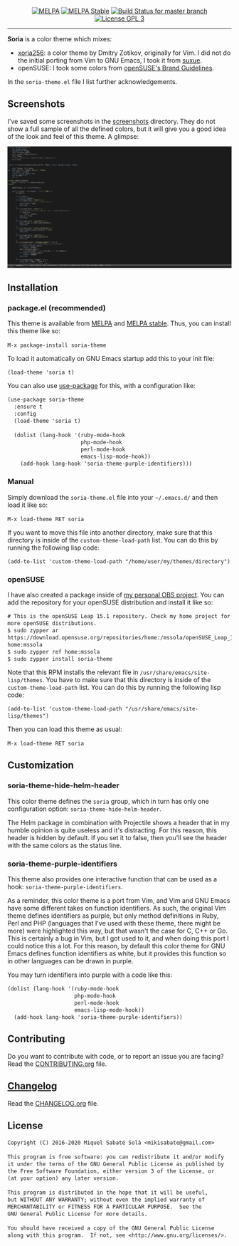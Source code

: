 <p align="center">
  <a href="https://melpa.org/#/soria-theme"><img alt="MELPA" src="https://melpa.org/packages/soria-theme-badge.svg"/></a>
  <a href="https://stable.melpa.org/#/soria-theme"><img alt="MELPA Stable" src="https://stable.melpa.org/packages/soria-theme-badge.svg"/></a>
  <a href="https://travis-ci.org/mssola/soria" title="Travis CI status for the master branch"><img src="https://travis-ci.org/mssola/soria.svg?branch=master" alt="Build Status for master branch" /></a>
  <a href="http://www.gnu.org/licenses/gpl-3.0.txt" rel="nofollow"><img alt="License GPL 3" src="https://img.shields.io/badge/license-GPL_3-blue.svg" style="max-width:100%;"></a>
</p>

---

**Soria** is a color theme which mixes:

- [xoria256](http://www.vim.org/scripts/script.php?script_id=2140): a color
  theme by Dmitry Zotikov, originally for Vim. I did not do the initial porting
  from Vim to GNU Emacs, I took it from
  [suxue](https://github.com/suxue/xoria256-emacs).
- openSUSE: I took some colors from [openSUSE's Brand Guidelines](http://opensuse.github.io/branding-guidelines/).

In the `soria-theme.el` file I list further acknowledgements.

## Screenshots

I've saved some screenshots in the [screenshots](./screenshots) directory. They
do not show a full sample of all the defined colors, but it will give you a good
idea of the look and feel of this theme. A glimpse:

![Overview screenshot](screenshots/c.png)

## Installation

### package.el (recommended)

This theme is available from [MELPA](https://melpa.org/#/soria-theme) and [MELPA
stable](https://stable.melpa.org/#/soria-theme). Thus, you can install this
theme like so:

`M-x package-install soria-theme`

To load it automatically on GNU Emacs startup add this to your init file:

```elisp
(load-theme 'soria t)
```

You can also use [use-package](https://github.com/jwiegley/use-package) for
this, with a configuration like:

```elisp
(use-package soria-theme
  :ensure t
  :config
  (load-theme 'soria t)

  (dolist (lang-hook '(ruby-mode-hook
                       php-mode-hook
                       perl-mode-hook
                       emacs-lisp-mode-hook))
    (add-hook lang-hook 'soria-theme-purple-identifiers)))
```

### Manual

Simply download the `soria-theme.el` file into your `~/.emacs.d/` and then load
it like so:

`M-x load-theme RET soria`

If you want to move this file into another directory, make sure that this
directory is inside of the `custom-theme-load-path` list. You can do this by
running the following lisp code:

```elisp
(add-to-list 'custom-theme-load-path "/home/user/my/themes/directory")
```

### openSUSE

I have also created a package inside of [my personal OBS
project](https://build.opensuse.org/package/show/home:mssola/soria-theme). You
can add the repository for your openSUSE distribution and install it like so:

```
# This is the openSUSE Leap 15.1 repository. Check my home project for more openSUSE distributions.
$ sudo zypper ar https://download.opensuse.org/repositories/home:/mssola/openSUSE_Leap_15.1/ home:mssola
$ sudo zypper ref home:mssola
$ sudo zypper install soria-theme
```

Note that this RPM installs the relevant file in
`/usr/share/emacs/site-lisp/themes`. You have to make sure that this directory
is inside of the `custom-theme-load-path` list. You can do this by running the
following lisp code:

```elisp
(add-to-list 'custom-theme-load-path "/usr/share/emacs/site-lisp/themes")
```

Then you can load this theme as usual:

`M-x load-theme RET soria`

## Customization

### soria-theme-hide-helm-header

This color theme defines the `soria` group, which in turn has only one
configuration option: `soria-theme-hide-helm-header`.

The Helm package in combination with Projectile shows a header that in my humble
opinion is quite useless and it's distracting. For this reason, this header is
hidden by default. If you set it to false, then you'll see the header with the
same colors as the status line.

### soria-theme-purple-identifiers

This theme also provides one interactive function that can be used as a hook:
`soria-theme-purple-identifiers`.

As a reminder, this color theme is a port from Vim, and Vim and GNU Emacs have
some different takes on function identifiers. As such, the original Vim theme
defines identifiers as purple, but only method definitions in Ruby, Perl and PHP
(languages that I've used with these theme, there might be more) were
highlighted this way, but that wasn't the case for C, C++ or Go. This is
certainly a bug in Vim, but I got used to it, and when doing this port I could
notice this a lot. For this reason, by default this color theme for GNU Emacs
defines function identifiers as white, but it provides this function so in other
languages can be drawn in purple.

You may turn identifiers into purple with a code like this:

```elisp
(dolist (lang-hook '(ruby-mode-hook
                     php-mode-hook
                     perl-mode-hook
                     emacs-lisp-mode-hook))
  (add-hook lang-hook 'soria-theme-purple-identifiers))
```

## Contributing

Do you want to contribute with code, or to report an issue you are facing? Read
the [CONTRIBUTING.org](./CONTRIBUTING.org) file.

## [Changelog](https://pbs.twimg.com/media/DJDYCcLXcAA_eIo?format=jpg&name=small)

Read the [CHANGELOG.org](./CHANGELOG.org) file.

## License

```
Copyright (C) 2016-2020 Miquel Sabaté Solà <mikisabate@gmail.com>

This program is free software: you can redistribute it and/or modify
it under the terms of the GNU General Public License as published by
the Free Software Foundation, either version 3 of the License, or
(at your option) any later version.

This program is distributed in the hope that it will be useful,
but WITHOUT ANY WARRANTY; without even the implied warranty of
MERCHANTABILITY or FITNESS FOR A PARTICULAR PURPOSE.  See the
GNU General Public License for more details.

You should have received a copy of the GNU General Public License
along with this program.  If not, see <http://www.gnu.org/licenses/>.
```
